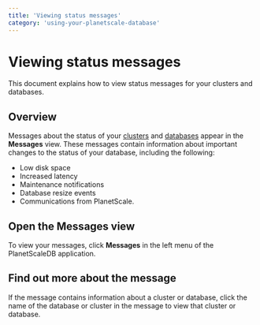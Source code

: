 ```yaml
---
title: 'Viewing status messages'
category: 'using-your-planetscale-database'
---
```


# Viewing status messages

This document explains how to view status messages for your clusters and databases.

## Overview

Messages about the status of your [clusters](clusters) and [databases](databases) appear in the **Messages** view. These messages contain information about important changes to the status of your database, including the following:

- Low disk space
- Increased latency
- Maintenance notifications
- Database resize events
- Communications from PlanetScale.

## Open the **Messages** view

To view your messages, click **Messages** in the left menu of the PlanetScaleDB application.

## Find out more about the message

If the message contains information about a cluster or database, click the name of the database or cluster in the message to view that cluster or database.
